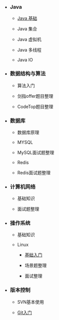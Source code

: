- ### Java

  - [Java 基础](./docs/杂/算法/二分查找算法/二分查找.md)

  - Java 集合

  - Java 虚拟机

  - Java 多线程

  - Java IO

    

- ### 数据结构与算法

  - 算法入门

  - 剑指offer题目整理

  - CodeTop题目整理

    

- ### 数据库

  - 数据库原理

  - MYSQL

  - MySQL面试题整理

  - Redis

  - Redis面试题整理

    

- ### 计算机网络

  - 基础知识

  - 面试题整理

    

- ### 操作系统

  - 基础知识

  - Linux

    - [基础入门](./docs/操作系统/基础入门.md)

    - 场景题整理

    - 面试整理

      

- ### 版本控制

  - SVN基本使用

  - [Git入门](./docs/版本控制/Git基本使用.md)

    